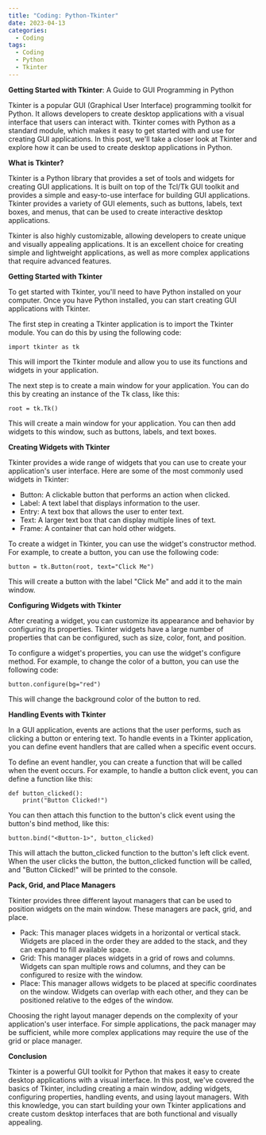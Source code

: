 ```yaml
---
title: "Coding: Python-Tkinter"
date: 2023-04-13
categories:
  - Coding
tags:
  - Coding
  - Python
  - Tkinter
---
```

**Getting Started with Tkinter**: A Guide to GUI Programming in Python

Tkinter is a popular GUI (Graphical User Interface) programming toolkit for Python. It allows developers to create desktop applications with a visual interface that users can interact with. Tkinter comes with Python as a standard module, which makes it easy to get started with and use for creating GUI applications. In this post, we'll take a closer look at Tkinter and explore how it can be used to create desktop applications in Python.

**What is Tkinter?**

Tkinter is a Python library that provides a set of tools and widgets for creating GUI applications. It is built on top of the Tcl/Tk GUI toolkit and provides a simple and easy-to-use interface for building GUI applications. Tkinter provides a variety of GUI elements, such as buttons, labels, text boxes, and menus, that can be used to create interactive desktop applications.

Tkinter is also highly customizable, allowing developers to create unique and visually appealing applications. It is an excellent choice for creating simple and lightweight applications, as well as more complex applications that require advanced features.

**Getting Started with Tkinter**

To get started with Tkinter, you'll need to have Python installed on your computer. Once you have Python installed, you can start creating GUI applications with Tkinter.

The first step in creating a Tkinter application is to import the Tkinter module. You can do this by using the following code:

    import tkinter as tk

This will import the Tkinter module and allow you to use its functions and widgets in your application.

The next step is to create a main window for your application. You can do this by creating an instance of the Tk class, like this:

    root = tk.Tk()

This will create a main window for your application. You can then add widgets to this window, such as buttons, labels, and text boxes.

**Creating Widgets with Tkinter**

Tkinter provides a wide range of widgets that you can use to create your application's user interface. Here are some of the most commonly used widgets in Tkinter:

* Button: A clickable button that performs an action when clicked.
* Label: A text label that displays information to the user.
* Entry: A text box that allows the user to enter text.
* Text: A larger text box that can display multiple lines of text.
* Frame: A container that can hold other widgets.

To create a widget in Tkinter, you can use the widget's constructor method. For example, to create a button, you can use the following code:

    button = tk.Button(root, text="Click Me")

This will create a button with the label "Click Me" and add it to the main window.

**Configuring Widgets with Tkinter**

After creating a widget, you can customize its appearance and behavior by configuring its properties. Tkinter widgets have a large number of properties that can be configured, such as size, color, font, and position.

To configure a widget's properties, you can use the widget's configure method. For example, to change the color of a button, you can use the following code:

    button.configure(bg="red")

This will change the background color of the button to red.

**Handling Events with Tkinter**

In a GUI application, events are actions that the user performs, such as clicking a button or entering text. To handle events in a Tkinter application, you can define event handlers that are called when a specific event occurs.

To define an event handler, you can create a function that will be called when the event occurs. For example, to handle a button click event, you can define a function like this:

    def button_clicked():
        print("Button Clicked!")

You can then attach this function to the button's click event using the button's bind method, like this:

    button.bind("<Button-1>", button_clicked)

This will attach the button_clicked function to the button's left click event. When the user clicks the button, the button_clicked function will be called, and "Button Clicked!" will be printed to the console.

**Pack, Grid, and Place Managers**

Tkinter provides three different layout managers that can be used to position widgets on the main window. These managers are pack, grid, and place.

* Pack: This manager places widgets in a horizontal or vertical stack. Widgets are placed in the order they are added to the stack, and they can expand to fill available space.
* Grid: This manager places widgets in a grid of rows and columns. Widgets can span multiple rows and columns, and they can be configured to resize with the window.
* Place: This manager allows widgets to be placed at specific coordinates on the window. Widgets can overlap with each other, and they can be positioned relative to the edges of the window.

Choosing the right layout manager depends on the complexity of your application's user interface. For simple applications, the pack manager may be sufficient, while more complex applications may require the use of the grid or place manager.

**Conclusion**

Tkinter is a powerful GUI toolkit for Python that makes it easy to create desktop applications with a visual interface. In this post, we've covered the basics of Tkinter, including creating a main window, adding widgets, configuring properties, handling events, and using layout managers. With this knowledge, you can start building your own Tkinter applications and create custom desktop interfaces that are both functional and visually appealing.